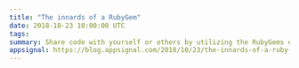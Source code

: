 ```yaml
---
title: "The innards of a RubyGem"
date: 2018-10-23 10:00:00 UTC
tags:
summary: Share code with yourself or others by utilizing the RubyGems ecosystem.
appsignal: https://blog.appsignal.com/2018/10/23/the-innards-of-a-ruby-gem.html
---
```

